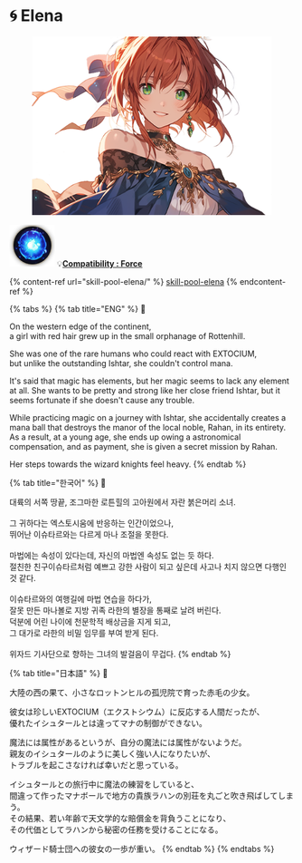 # 🌀 Elena

<figure><img src="../../../../.gitbook/assets/Hero_Elena002.png" alt=""><figcaption></figcaption></figure>



![](../../../../.gitbook/assets/Icon_Property_Force.png) 💡[**Compatibility : Force**](../../stats/elemental-bonus-damage.md)

{% content-ref url="skill-pool-elena/" %}
[skill-pool-elena](skill-pool-elena/)
{% endcontent-ref %}

{% tabs %}
{% tab title="ENG" %}
📒

On the western edge of the continent, \
a girl with red hair grew up in the small orphanage of Rottenhill.

She was one of the rare humans who could react with EXTOCIUM, \
but unlike the outstanding Ishtar, she couldn't control mana.

It's said that magic has elements, but her magic seems to lack any element at all. She wants to be pretty and strong like her close friend Ishtar, but it seems fortunate if she doesn't cause any trouble.

While practicing magic on a journey with Ishtar, she accidentally creates a mana ball that destroys the manor of the local noble, Rahan, in its entirety. \
As a result, at a young age, she ends up owing a astronomical compensation, and as payment, she is given a secret mission by Rahan.

Her steps towards the wizard knights feel heavy.
{% endtab %}

{% tab title="한국어" %}
📒

대륙의 서쪽 땅끝, 조그마한 로튼힐의 고아원에서 자란 붉은머리 소녀. \
\
그 귀하다는 엑스토시움에 반응하는 인간이었으나, \
뛰어난 이슈타르와는 다르게 마나 조절을 못한다. \
\
마법에는 속성이 있다는데, 자신의 마법엔 속성도 없는 듯 하다. \
절친한 친구이슈타르처럼 예쁘고 강한 사람이 되고 싶은데 사고나 치지 않으면 다행인 것 같다. \
\
이슈타르와의 여행길에 마법 연습을 하다가, \
잘못 만든 마나볼로 지방 귀족 라한의 별장을 통째로 날려 버린다. \
덕분에 어린 나이에 천문학적 배상금을 지게 되고, \
그 대가로 라한의 비밀 임무를 부여 받게 된다. \
\
위자드 기사단으로 향하는 그녀의 발걸음이 무겁다.
{% endtab %}

{% tab title="日本語" %}
📒

大陸の西の果て、小さなロットンヒルの孤児院で育った赤毛の少女。

彼女は珍しいEXTOCIUM（エクストシウム）に反応する人間だったが、\
優れたイシュタールとは違ってマナの制御ができない。

魔法には属性があるというが、自分の魔法には属性がないようだ。\
親友のイシュタールのように美しく強い人になりたいが、\
トラブルを起こさなければ幸いだと思っている。

イシュタールとの旅行中に魔法の練習をしていると、\
間違って作ったマナボールで地方の貴族ラハンの別荘を丸ごと吹き飛ばしてしまう。\
その結果、若い年齢で天文学的な賠償金を背負うことになり、\
その代価としてラハンから秘密の任務を受けることになる。

ウィザード騎士団への彼女の一歩が重い。
{% endtab %}
{% endtabs %}

